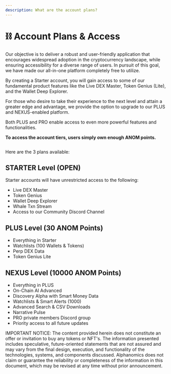 ```yaml
---
description: What are the account plans?
---
```


# ⛓️ Account Plans & Access

Our objective is to deliver a robust and user-friendly application that encourages widespread adoption in the cryptocurrency landscape, while ensuring accessibility for a diverse range of users. In pursuit of this goal, we have made our all-in-one platform completely free to utilize.

By creating a Starter account, you will gain access to some of our fundamental product features like the Live DEX Master, Token Genius (Lite), and the Wallet Deep Explorer.

For those who desire to take their experience to the next level and attain a greater edge and advantage, we provide the option to upgrade to our PLUS and NEXUS-enabled platform.&#x20;

Both PLUS and PRO enable access to even more powerful features and functionalities.

**To access the account tiers, users simply own enough ANOM points.**

<figure><img src="../.gitbook/assets/Screenshot 2024-12-16 at 3.06.34 PM.png" alt=""><figcaption></figcaption></figure>

Here are the 3 plans available:

## STARTER Level (OPEN)

&#x20;Starter accounts will have unrestricted access to the following:

* Live DEX Master
* Token Genius&#x20;
* Wallet Deep Explorer
* Whale Txn Stream
* Access to our Community Discord Channel

## PLUS Level  (30 ANOM Points)

* Everything in Starter
* Watchlists (100 Wallets & Tokens)
* Perp DEX Data
* Token Genius Lite

## NEXUS Level  (10000 ANOM Points)

* Everything in PLUS
* On-Chain AI Advanced&#x20;
* Discovery Alpha with Smart Money Data
* Watchlists & Smart Alerts (1000)
* Advanced Search & CSV Downloads
* Narrative Pulse&#x20;
* PRO private members Discord group
* Priority access to all future updates













IMPORTANT NOTICE: The content provided herein does not constitute an offer or invitation to buy any tokens or NFT's. The information presented includes speculative, future-oriented statements that are not assured and may vary from the final design, execution, and functionality of the technologies, systems, and components discussed. Alphanomics does not claim or guarantee the reliability or completeness of the information in this document, which may be revised at any time without prior announcement.
